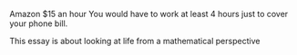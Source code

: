 Amazon $15 an hour 
You would have to work at least 4 hours just to cover your phone bill.

This essay is about looking at life from a mathematical perspective
